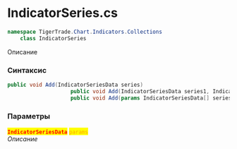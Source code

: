 
# IndicatorSeries.cs
```csharp
namespace TigerTrade.Chart.Indicators.Collections  
    class IndicatorSeries
```

Описание

### Синтаксис
```csharp
public void Add(IndicatorSeriesData series)
                    public void Add(IndicatorSeriesData series1, IndicatorSeriesData series2)
                    public void Add(params IndicatorSeriesData[] series)
```

### Параметры  
<mark style="color:red;">**`IndicatorSeriesData`**</mark> <mark style="color:orange;">`params`</mark>  
 *Описание*  
  

                    
                    
